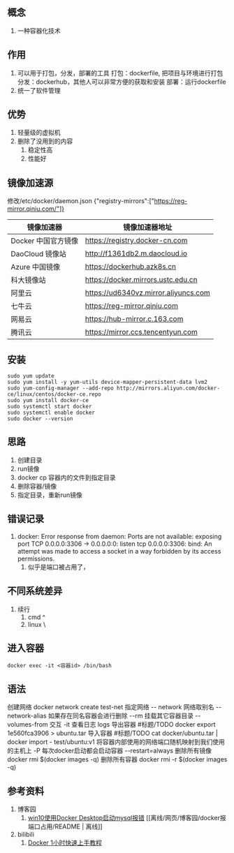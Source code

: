 ## 概念
1. 一种容器化技术

## 作用
1. 可以用于打包，分发，部署的工具
   打包：dockerfile, 把项目与环境进行打包
   分发：dockerhub，其他人可以非常方便的获取和安装
   部署：运行dockerfile
2. 统一了软件管理

## 优势
1. 轻量级的虚拟机
2. 删除了没用到的内容
   1. 稳定性高
   2. 性能好

## 镜像加速源
修改/etc/docker/daemon.json
{"registry-mirrors":["https://reg-mirror.qiniu.com/"]}

| 镜像加速器          | 镜像加速器地址                       |
| ------------------- | ------------------------------------ |
| Docker 中国官方镜像 | https://registry.docker-cn.com       |
| DaoCloud 镜像站     | http://f1361db2.m.daocloud.io        |
| Azure 中国镜像      | https://dockerhub.azk8s.cn           |
| 科大镜像站          | https://docker.mirrors.ustc.edu.cn   |
| 阿里云              | https://ud6340vz.mirror.aliyuncs.com |
| 七牛云              | https://reg-mirror.qiniu.com         |
| 网易云              | https://hub-mirror.c.163.com         |
| 腾讯云              | https://mirror.ccs.tencentyun.com    |

## 安装
   ```
   sudo yum update
   sudo yum install -y yum-utils device-mapper-persistent-data lvm2
   sudo yum-config-manager --add-repo http://mirrors.aliyun.com/docker-ce/linux/centos/docker-ce.repo
   sudo yum install docker-ce
   sudo systemctl start docker
   sudo systemctl enable docker
   sudo docker --version
   ```

## 思路
1. 创建目录
2. run镜像
3. docker cp 容器内的文件到指定目录
4. 删除容器/镜像
5. 指定目录，重新run镜像

## 错误记录
1. docker: Error response from daemon: Ports are not available: exposing port TCP 0.0.0.0:3306 -> 0.0.0.0:0: listen tcp
   0.0.0.0:3306: bind: An attempt was made to access a socket in a way forbidden by its access permissions.
    1. 似乎是端口被占用了，

## 不同系统差异
1. 续行
    1. cmd ^
    2. linux \

## 进入容器
   ```
   docker exec -it <容器id> /bin/bash
   ```

## 语法
创建网络
docker network create test-net 
指定网络
-- network
网络取别名
--network-alias
如果存在同名容器会进行删除
--rm
挂载其它容器目录
--volumes-from
交互
-it
查看日志
logs
导出容器 #标题/TODO
docker export 1e560fca3906 > ubuntu.tar
导入容器 #标题/TODO
cat docker/ubuntu.tar | docker import - test/ubuntu:v1
将容器内部使用的网络端口随机映射到我们使用的主机上
-P
每次docker启动都会启动容器
--restart=always
删除所有镜像
docker rmi $(docker images -q)
删除所有容器
docker rmi -r $(docker images -q)

## 参考资料
1. 博客园
    1. [win10使用Docker Desktop启动mysql报错](https://www.cnblogs.com/eternality/p/17567703.html) [[离线/网页/博客园/docker报端口占用/README | 离线]]
2. bilibili
    1. [Docker 1小时快速上手教程](https://www.bilibili.com/video/BV11L411g7U1)